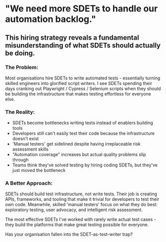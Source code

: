 # "We need more SDETs to handle our automation backlog." 

## This hiring strategy reveals a fundamental misunderstanding of what SDETs should actually be doing. 

### The Problem: 

Most organisations hire SDETs to write automated tests - essentially turning skilled engineers into glorified script writers. I see SDETs spending their days cranking out Playwright / Cypress / Selenium scripts when they should be building the infrastructure that makes testing effortless for everyone else. 

### The Reality: 

- SDETs become bottlenecks writing tests instead of enablers building tools 
- Developers still can't easily test their code because the infrastructure doesn't exist 
- 'Manual testers' get sidelined despite having irreplaceable risk assessment skills 
- "Automation coverage" increases but actual quality problems slip through 
- Teams think they've solved testing by hiring coding SDETs, but they've just moved the bottleneck 

### A Better Approach: 

SDETs should build test infrastructure, not write tests. Their job is creating APIs, frameworks, and tooling that make it trivial for developers to test their own code. Meanwhile, skilled 'manual testers' focus on what they do best: exploratory testing, user advocacy, and intelligent risk assessment. 

The most effective SDETs I've worked with rarely write actual test cases - they build the platforms that make great testing possible for everyone. 

Has your organisation fallen into the SDET-as-test-writer trap? 
